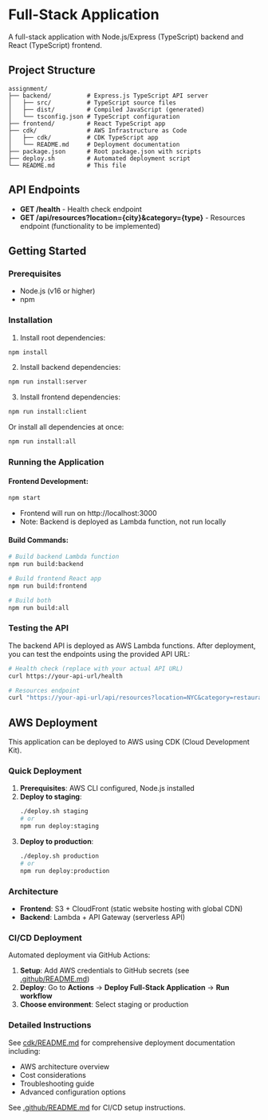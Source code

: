 # Full-Stack Application

A full-stack application with Node.js/Express (TypeScript) backend and React (TypeScript) frontend.

## Project Structure

```
assignment/
├── backend/          # Express.js TypeScript API server
│   ├── src/          # TypeScript source files
│   ├── dist/         # Compiled JavaScript (generated)
│   └── tsconfig.json # TypeScript configuration
├── frontend/         # React TypeScript app
├── cdk/              # AWS Infrastructure as Code
│   ├── cdk/          # CDK TypeScript app
│   └── README.md     # Deployment documentation
├── package.json      # Root package.json with scripts
├── deploy.sh         # Automated deployment script
└── README.md         # This file
```

## API Endpoints

- **GET /health** - Health check endpoint
- **GET /api/resources?location={city}&category={type}** - Resources endpoint (functionality to be implemented)

## Getting Started

### Prerequisites
- Node.js (v16 or higher)
- npm

### Installation

1. Install root dependencies:
```bash
npm install
```

2. Install backend dependencies:
```bash
npm run install:server
```

3. Install frontend dependencies:
```bash
npm run install:client
```

Or install all dependencies at once:
```bash
npm run install:all
```

### Running the Application

#### Frontend Development:
```bash
npm start
```
- Frontend will run on http://localhost:3000
- Note: Backend is deployed as Lambda function, not run locally

#### Build Commands:
```bash
# Build backend Lambda function
npm run build:backend

# Build frontend React app
npm run build:frontend

# Build both
npm run build:all
```

### Testing the API

The backend API is deployed as AWS Lambda functions. After deployment, you can test the endpoints using the provided API URL:

```bash
# Health check (replace with your actual API URL)
curl https://your-api-url/health

# Resources endpoint
curl "https://your-api-url/api/resources?location=NYC&category=restaurants"
```

## AWS Deployment

This application can be deployed to AWS using CDK (Cloud Development Kit).

### Quick Deployment

1. **Prerequisites**: AWS CLI configured, Node.js installed
2. **Deploy to staging**:
   ```bash
   ./deploy.sh staging
   # or
   npm run deploy:staging
   ```
3. **Deploy to production**:
   ```bash
   ./deploy.sh production
   # or
   npm run deploy:production
   ```

### Architecture

- **Frontend**: S3 + CloudFront (static website hosting with global CDN)
- **Backend**: Lambda + API Gateway (serverless API)

### CI/CD Deployment

Automated deployment via GitHub Actions:

1. **Setup**: Add AWS credentials to GitHub secrets (see [.github/README.md](.github/README.md))
2. **Deploy**: Go to **Actions** → **Deploy Full-Stack Application** → **Run workflow**
3. **Choose environment**: Select staging or production

### Detailed Instructions

See [cdk/README.md](cdk/README.md) for comprehensive deployment documentation including:
- AWS architecture overview
- Cost considerations  
- Troubleshooting guide
- Advanced configuration options

See [.github/README.md](.github/README.md) for CI/CD setup instructions.